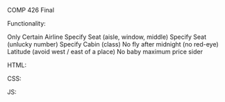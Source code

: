 COMP 426 Final

Functionality:

Only Certain Airline
Specify Seat (aisle, window, middle)
Specify Seat (unlucky number)
Specify Cabin (class)
No fly after midnight (no red-eye)
Latitude (avoid west / east of a place)
No baby
maximum price sider




HTML:


CSS:


JS:
